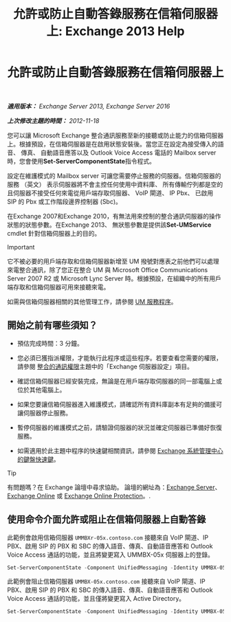 ﻿---
title: '允許或防止自動答錄服務在信箱伺服器上: Exchange 2013 Help'
TOCTitle: 允許或防止自動答錄服務在信箱伺服器上
ms:assetid: 4b860c09-6669-4e3d-b3dc-17b8018b3860
ms:mtpsurl: https://technet.microsoft.com/zh-tw/library/Aa997908(v=EXCHG.150)
ms:contentKeyID: 50553980
ms.date: 05/21/2018
mtps_version: v=EXCHG.150
ms.translationtype: MT
---

# 允許或防止自動答錄服務在信箱伺服器上

 

_**適用版本：** Exchange Server 2013, Exchange Server 2016_

_**上次修改主題的時間：** 2012-11-18_

您可以讓 Microsoft Exchange 整合通訊服務至新的接聽或防止能力的信箱伺服器上。根據預設，在信箱伺服器是在啟用狀態安裝後。當您正在設定為接受傳入的語音、 傳真、 自動語音應答以及 Outlook Voice Access 電話的 Mailbox server 時，您會使用**Set-ServerComponentState**指令程式。

設定在維護模式的 Mailbox server 可讓您需要停止服務的伺服器。信箱伺服器的服務 （英文） 表示伺服器將不會主控任何使用中資料庫、 所有傳輸佇列都是空的且伺服器不接受任何來電從用戶端存取伺服器、 VoIP 閘道、 IP Pbx、 已啟用 SIP 的 Pbx 或工作階段邊界控制器 (Sbc)。

在Exchange 2007和Exchange 2010，有無法用來控制的整合通訊伺服器的操作狀態的狀態參數。在Exchange 2013、 無狀態參數是提供該**Set-UMService** cmdlet 針對信箱伺服器上的目的。


> [!IMPORTANT]  
> 它不被必要的用戶端存取和信箱伺服器新增至 UM 撥號對應表之前他們可以處理來電整合通訊，除了您正在整合 UM 與 Microsoft Office Communications Server 2007 R2 或 Microsoft Lync Server 時。根據預設，在組織中的所有用戶端存取和信箱伺服器可用來接聽來電。




如需與信箱伺服器相關的其他管理工作，請參閱 [UM 服務程序](um-services-procedures-exchange-2013-help.md)。

## 開始之前有哪些須知？

  - 預估完成時間：3 分鐘。

  - 您必須已獲指派權限，才能執行此程序或這些程序。若要查看您需要的權限，請參閱 [整合的通訊權限](unified-messaging-permissions-exchange-2013-help.md)主題中的「Exchange 伺服器設定」項目。

  - 確認信箱伺服器已經安裝完成，無論是在用戶端存取伺服器的同一部電腦上或位於其他電腦上。

  - 如果您要讓信箱伺服器進入維護模式，請確認所有資料庫副本有足夠的備援可讓伺服器停止服務。

  - 暫停伺服器的維護模式之前，請驗證伺服器的狀況並確定伺服器已準備好恢復服務。

  - 如需適用於此主題中程序的快速鍵相關資訊，請參閱 [Exchange 系統管理中心的鍵盤快速鍵](keyboard-shortcuts-in-the-exchange-admin-center-exchange-online-protection-help.md)。


> [!TIP]  
> 有問題嗎？在 Exchange 論壇中尋求協助。 論壇的網址為：<a href="https://go.microsoft.com/fwlink/p/?linkid=60612">Exchange Server</a>、 <a href="https://go.microsoft.com/fwlink/p/?linkid=267542">Exchange Online</a> 或 <a href="https://go.microsoft.com/fwlink/p/?linkid=285351">Exchange Online Protection</a>。.




## 使用命令介面允許或阻止在信箱伺服器上自動答錄

此範例會啟用信箱伺服器 `UMMBXr-05x.contoso.com` 接聽來自 VoIP 閘道、IP PBX、啟用 SIP 的 PBX 和 SBC 的傳入語音、傳真、自動語音應答和 Outlook Voice Access 通話的功能，並且將變更寫入 UMMBX-05x 伺服器上的登錄。

```powershell
Set-ServerComponentState -Component UnifiedMessaging -Identity UMMBX-05x.contoso.com -Requester Maintenance -State Active -LocalOnly
```

此範例會阻止信箱伺服器 `UMMBX-05x.contoso.com` 接聽來自 VoIP 閘道、IP PBX、啟用 SIP 的 PBX 和 SBC 的傳入語音、傳真、自動語音應答和 Outlook Voice Access 通話的功能，並且僅將變更寫入 Active Directory。

```powershell
Set-ServerComponentState -Component UnifiedMessaging -Identity UMMBX-05x.contoso.com -Requester Maintenance -State Inactive -RemoteOnly
```

